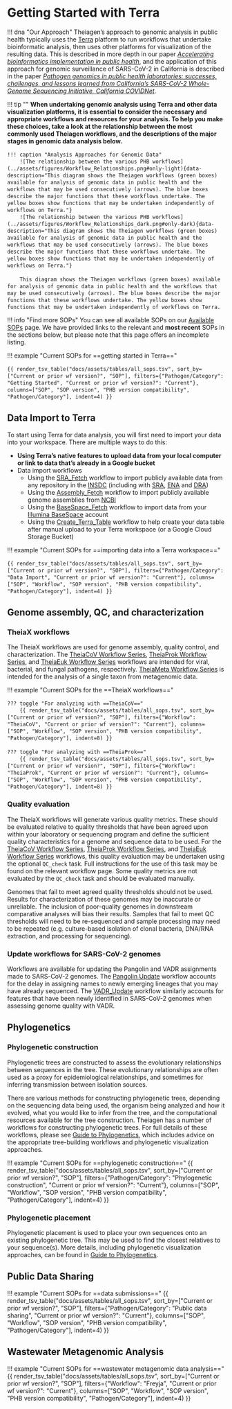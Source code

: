 # Getting Started with Terra

!!! dna "Our Approach"
    Theiagen’s approach to genomic analysis in public health typically uses the [Terra](https://terra.bio/) platform to run workflows that undertake bioinformatic analysis, then uses other platforms for visualization of the resulting data. This is described in more depth in our paper [_Accelerating bioinformatics implementation in public health_](https://www.microbiologyresearch.org/content/journal/mgen/10.1099/mgen.0.001051), and the application of this approach for genomic surveillance of SARS-CoV-2 in California is described in the paper [_Pathogen genomics in public health laboratories: successes, challenges, and lessons learned from California’s SARS-CoV-2 Whole-Genome Sequencing Initiative, California COVIDNet_](https://www.microbiologyresearch.org/content/journal/mgen/10.1099/mgen.0.001027).

!!! tip ""
    **When undertaking genomic analysis using Terra and other data visualization platforms, it is essential to consider the necessary and appropriate workflows and resources for your analysis. To help you make these choices, take a look at the relationship between the most commonly used Theiagen workflows, and the descriptions of the major stages in genomic data analysis below.**

    !!! caption "Analysis Approaches for Genomic Data"
        ![The relationship between the various PHB workflows](../assets/figures/Workflow_Relationships.png#only-light){data-description="This diagram shows the Theiagen workflows (green boxes) available for analysis of genomic data in public health and the workflows that may be used consecutively (arrows). The blue boxes describe the major functions that these workflows undertake. The yellow boxes show functions that may be undertaken independently of workflows on Terra."}
        ![The relationship between the various PHB workflows](../assets/figures/Workflow_Relationships_dark.png#only-dark){data-description="This diagram shows the Theiagen workflows (green boxes) available for analysis of genomic data in public health and the workflows that may be used consecutively (arrows). The blue boxes describe the major functions that these workflows undertake. The yellow boxes show functions that may be undertaken independently of workflows on Terra."}

        This diagram shows the Theiagen workflows (green boxes) available for analysis of genomic data in public health and the workflows that may be used consecutively (arrows). The blue boxes describe the major functions that these workflows undertake. The yellow boxes show functions that may be undertaken independently of workflows on Terra.

!!! info "Find more SOPs"
    You can see all available SOPs on our [Available SOPs](../guides/sops.md) page. We have provided links to the relevant and **most recent** SOPs in the sections below, but please note that this page offers an incomplete listing.

!!! example "Current SOPs for ==getting started in Terra=="

    {{ render_tsv_table("docs/assets/tables/all_sops.tsv", sort_by=["Current or prior wf version?", "SOP"], filters={"Pathogen/Category": "Getting Started", "Current or prior wf version?": "Current"}, columns=["SOP", "SOP version", "PHB version compatibility", "Pathogen/Category"], indent=4) }}

## Data Import to Terra

To start using Terra for data analysis, you will first need to import your data into your workspace. There are multiple ways to do this:

- **Using Terra’s native features to upload data from your local computer or link to data that’s already in a Google bucket**
- Data import workflows
    - Using the [SRA_Fetch](../workflows/data_import/sra_fetch.md) workflow to import publicly available data from any repository in the [INSDC](https://www.insdc.org/) (including with [SRA](https://www.ncbi.nlm.nih.gov/sra), [ENA](https://www.ebi.ac.uk/ena/browser/home) and [DRA](https://www.ddbj.nig.ac.jp/dra/index-e.html))
    - Using the [Assembly_Fetch](../workflows/data_import/assembly_fetch.md) workflow to import publicly available genome assemblies from [NCBI](https://www.ncbi.nlm.nih.gov/datasets/)
    - Using the [BaseSpace_Fetch](../workflows/data_import/basespace_fetch.md) workflow to import data from your [Illumina BaseSpace](https://basespace.illumina.com/) account
    - Using the [Create_Terra_Table](../workflows/data_import/create_terra_table.md) workflow to help create your data table after manual upload to your Terra workspace (or a Google Cloud Storage Bucket)

!!! example "Current SOPs for ==importing data into a Terra workspace=="

    {{ render_tsv_table("docs/assets/tables/all_sops.tsv", sort_by=["Current or prior wf version?", "SOP"], filters={"Pathogen/Category": "Data Import", "Current or prior wf version?": "Current"}, columns=["SOP", "Workflow", "SOP version", "PHB version compatibility", "Pathogen/Category"], indent=4) }}

## Genome assembly, QC, and characterization

### TheiaX workflows

The TheiaX workflows are used for genome assembly, quality control, and characterization. The [TheiaCoV Workflow Series](../workflows/genomic_characterization/theiacov.md), [TheiaProk Workflow Series](../workflows/genomic_characterization/theiaprok.md), and [TheiaEuk Workflow Series](../workflows/genomic_characterization/theiaeuk.md) workflows are intended for viral, bacterial, and fungal pathogens, respectively. [TheiaMeta Workflow Series](../workflows/genomic_characterization/theiameta.md)  is intended for the analysis of a single taxon from metagenomic data.

!!! example "Current SOPs for the ==TheiaX workflows=="

    ??? toggle "For analyzing with ==TheiaCoV=="
        {{ render_tsv_table("docs/assets/tables/all_sops.tsv", sort_by=["Current or prior wf version?", "SOP"], filters={"Workflow": "TheiaCoV", "Current or prior wf version?": "Current"}, columns=["SOP", "Workflow", "SOP version", "PHB version compatibility", "Pathogen/Category"], indent=8) }}

    ??? toggle "For analyzing with ==TheiaProk=="
        {{ render_tsv_table("docs/assets/tables/all_sops.tsv", sort_by=["Current or prior wf version?", "SOP"], filters={"Workflow": "TheiaProk", "Current or prior wf version?": "Current"}, columns=["SOP", "Workflow", "SOP version", "PHB version compatibility", "Pathogen/Category"], indent=8) }}
    
### Quality evaluation

The TheiaX workflows will generate various quality metrics. These should be evaluated relative to quality thresholds that have been agreed upon within your laboratory or sequencing program and define the sufficient quality characteristics for a genome and sequence data to be used. For the [TheiaCoV Workflow Series](../workflows/genomic_characterization/theiacov.md), [TheiaProk Workflow Series](../workflows/genomic_characterization/theiaprok.md), and [TheiaEuk Workflow Series](../workflows/genomic_characterization/theiaeuk.md) workflows, this quality evaluation may be undertaken using the optional `QC_check` task. Full instructions for the use of this task may be found on the relevant workflow page. Some quality metrics are not evaluated by the `QC_check` task and should be evaluated manually.

Genomes that fail to meet agreed quality thresholds should not be used. Results for characterization of these genomes may be inaccurate or unreliable. The inclusion of poor-quality genomes in downstream comparative analyses will bias their results. Samples that fail to meet QC thresholds will need to be re-sequenced and sample processing may need to be repeated (e.g. culture-based isolation of clonal bacteria, DNA/RNA extraction, and processing for sequencing).

### Update workflows for SARS-CoV-2 genomes

Workflows are available for updating the Pangolin and VADR assignments made to SARS-CoV-2 genomes. The [Pangolin Update](../workflows/genomic_characterization/pangolin_update.md) workflow accounts for the delay in assigning names to newly emerging lineages that you may have already sequenced. The [VADR_Update](../workflows/genomic_characterization/vadr_update.md) workflow similarly accounts for features that have been newly identified in SARS-CoV-2 genomes when assessing genome quality with VADR.

## Phylogenetics

### Phylogenetic construction

Phylogenetic trees are constructed to assess the evolutionary relationships between sequences in the tree. These evolutionary relationships are often used as a proxy for epidemiological relationships, and sometimes for inferring transmission between isolation sources.

There are various methods for constructing phylogenetic trees, depending on the sequencing data being used, the organism being analyzed and how it evolved, what you would like to infer from the tree, and the computational resources available for the tree construction. Theiagen has a number of workflows for constructing phylogenetic trees. For full details of these workflows, please see [Guide to Phylogenetics](../guides/phylogenetics.md), which includes advice on the appropriate tree-building workflows and phylogenetic visualization approaches.

!!! example "Current SOPs for ==phylogenetic construction=="
    {{ render_tsv_table("docs/assets/tables/all_sops.tsv", sort_by=["Current or prior wf version?", "SOP"], filters={"Pathogen/Category": "Phylogenetic construction", "Current or prior wf version?": "Current"}, columns=["SOP", "Workflow", "SOP version", "PHB version compatibility", "Pathogen/Category"], indent=4) }}

### Phylogenetic placement

Phylogenetic placement is used to place your own sequences onto an existing phylogenetic tree. This may be used to find the closest relatives to your sequence(s). More details, including phylogenetic visualization approaches, can be found in [Guide to Phylogenetics](../guides/phylogenetics.md).  

## Public Data Sharing

!!! example "Current SOPs for ==data submissions=="
    {{ render_tsv_table("docs/assets/tables/all_sops.tsv", sort_by=["Current or prior wf version?", "SOP"], filters={"Pathogen/Category": "Public data sharing", "Current or prior wf version?": "Current"}, columns=["SOP", "Workflow", "SOP version", "PHB version compatibility", "Pathogen/Category"], indent=4) }}

## Wastewater Metagenomic Analysis

!!! example "Current SOPs for ==wastewater metagenomic data analysis=="
    {{ render_tsv_table("docs/assets/tables/all_sops.tsv", sort_by=["Current or prior wf version?", "SOP"], filters={"Workflow": "Freyja", "Current or prior wf version?": "Current"}, columns=["SOP", "Workflow", "SOP version", "PHB version compatibility", "Pathogen/Category"], indent=4) }}
